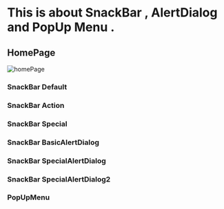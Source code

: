 
# This is about SnackBar , AlertDialog and PopUp Menu .


## HomePage
![homePage](https://user-images.githubusercontent.com/107432178/190894588-cd7c200b-8fd3-4ed7-909f-01b44dd194eb.png)

### SnackBar Default

### SnackBar Action

### SnackBar Special

### SnackBar BasicAlertDialog

### SnackBar SpecialAlertDialog

### SnackBar SpecialAlertDialog2

### PopUpMenu

